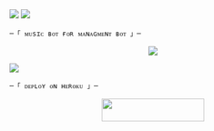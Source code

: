 
 
<img src="https://user-images.githubusercontent.com/73097560/115834477-dbab4500-a447-11eb-908a-139a6edaec5c.gif"> 
 <img src="https://readme-typing-svg.herokuapp.com?color=00FF00&width=420&lines=🦑+🄼🅄🅂🄸🄲+🄱🄾🅃+🅁🄴🄿🄾+🦑">


    ─「 ᴍᴜsɪᴄ ʙᴏᴛ ғᴏʀ ᴍᴀɴᴀɢᴍᴇɴᴛ ʙᴏᴛ 」─
</h3>


</h2>
<p align="center">
  <img src="https://telegra.ph/file/d1c75480cc38a7ab2964c.jpg">
</p>

 <img src="https://readme-typing-svg.herokuapp.com?color=FF00FF&width=420&lines=🐙+🄳🄴🄿🄻🄾🅈+🄾🄽+🄷🄴🅁🄾🄺🅄+🄽🄾🅆+🐙">


    ─「 ᴅᴇᴩʟᴏʏ ᴏɴ ʜᴇʀᴏᴋᴜ 」─
</h3>

<p align="center"><a href="https://dashboard.heroku.com/new?template=https://github.com/LOCO-PILOT/MUSIC"> <img src="https://img.shields.io/badge/Deploy%20On%20Heroku-pink?style=for-the-badge&logo=heroku" width="180" height="40"/></a></p>


 

